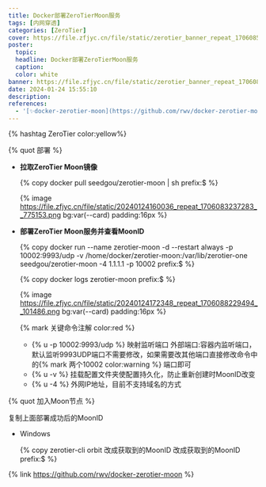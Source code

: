```yaml
---
title: Docker部署ZeroTierMoon服务
tags: [内网穿透]
categories: [ZeroTier]
cover: https://file.zfjyc.cn/file/static/zerotier_banner_repeat_1706085226336__310906.webp
poster:
  topic: 
  headline: Docker部署ZeroTierMoon服务
  caption: 
  color: white
banner: https://file.zfjyc.cn/file/static/zerotier_banner_repeat_1706085226336__310906.webp
date: 2024-01-24 15:55:10
description:
references:
  - '[✨docker-zerotier-moon](https://github.com/rwv/docker-zerotier-moon)'
---
```


{% hashtag ZeroTier color:yellow%}

{% quot 部署 %}

- **拉取ZeroTier Moon镜像**
  
  {% copy docker pull seedgou/zerotier-moon | sh prefix:$ %}
  
  {% image https://file.zfjyc.cn/file/static/20240124160036_repeat_1706083237283__775153.png bg:var(--card) padding:16px %}

- **部署ZeroTier Moon服务并查看MoonID**

    {% copy docker run --name zerotier-moon -d --restart always -p 10002:9993/udp -v /home/docker/zerotier-moon:/var/lib/zerotier-one seedgou/zerotier-moon -4 1.1.1.1 -p 10002  prefix:$ %}
    
    {% copy docker logs zerotier-moon   prefix:$ %}
  
    {% image https://file.zfjyc.cn/file/static/20240124172348_repeat_1706088229494__101486.png bg:var(--card) padding:16px %}
    
    {% mark 关键命令注解 color:red %}
    
    - {% u -p 10002:9993/udp %} 映射监听端口 外部端口:容器内监听端口，默认监听9993UDP端口不需要修改，如果需要改其他端口直接修改命令中的{% mark 两个10002 color:warning %} 端口即可
    - {% u -v %} 挂载配置文件夹使配置持久化，防止重新创建时MoonID改变
    - {% u -4 %} 外网IP地址，目前不支持域名的方式

{% quot 加入Moon节点 %}



复制上面部署成功后的MoonID

- Windows

  {% copy zerotier-cli orbit 改成获取到的MoonID 改成获取到的MoonID prefix:$ %}

{% link https://github.com/rwv/docker-zerotier-moon %}
